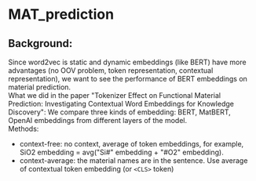 # MAT_prediction
## Background:
Since word2vec is static and dynamic embeddings (like BERT) have more advantages (no OOV problem, token representation, contextual representation), we want to see the performance of BERT embeddings on material prediction.\
What we did in the paper "Tokenizer Effect on Functional Material Prediction: Investigating Contextual Word Embeddings for Knowledge Discovery": We compare three kinds of embedding: BERT, MatBERT, OpenAI embeddings from different layers of the model.\
Methods: 
- context-free: no context, average of token embeddings, for example, SiO2 embedding = avg("Si#" embedding + "#O2" embedding).</li>
- context-average: the material names are in the sentence. Use average of contextual token embedding (or `<CLS>` token) </li>





